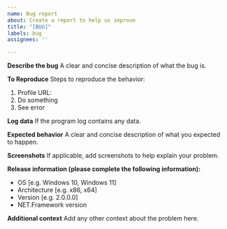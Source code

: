 ```yaml
---
name: Bug report
about: Create a report to help us improve
title: "[BUG]"
labels: bug
assignees: ''

---
```


**Describe the bug**
A clear and concise description of what the bug is.

**To Reproduce**
Steps to reproduce the behavior:
1. Profile URL: 
2. Do something
3. See error

**Log data**
If the program log contains any data.

**Expected behavior**
A clear and concise description of what you expected to happen.

**Screenshots**
If applicable, add screenshots to help explain your problem.

**Release information (please complete the following information):**
 - OS [e.g. Windows 10, Windows 11]
 - Architecture [e.g. x86, x64]
 - Version [e.g. 2.0.0.0]
 - NET.Framework version

**Additional context**
Add any other context about the problem here.
